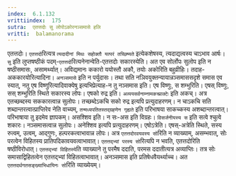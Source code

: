 ```yaml
---
index:  6.1.132
vrittiindex:  175
sutra:  एतत्तदोः सु लोपोऽकोरनञ्समासे हलि
vritti:  balamanorama 
---
```


एतत्तदोः। `एतत्तदो`रित्यत्र `त्यदादीनां मिथः सहोक्तौ यत्परं तच्छिष्यते` इत्येकशेषस्य, त्यदाद्यत्वस्य चाऽभाव आर्षः। `सु` इति लुप्तषष्ठीकं पदम्-`एतत्तदो`रित्यनेनान्वेति-एतत्तदोः सकारस्येति। अत एव सोर्लोपः सुलोप इति न षष्ठीसमासः, असामर्थ्यात्। अविद्यमानः ककारो ययोस्तौ अकौ, तयोः अकोरिति बहुव्रीहिः। तदाह-अककारयोरित्यादिना। `अनञ्समासे` इति न पर्युदासः। तथा सति नञिवयुक्तन्यायान्नञ्समाससदृशे समास एव स्यात्, नतु एष विष्णुरित्यादिवाक्येषु इत्यभिप्रेत्याह-न तु नञ्समास इति। एष विष्णुः, स शम्भुरिति। एषस् विष्णुः, सस् शम्भुरिति स्थिते सकारस्य लोपः। एषको रुद्र इति। `अव्ययसर्वनाम्नामकच्प्राक्टेः` इति अकच्। अत्र एतच्छब्दस्य सककारत्वान्न सुलोपः। तच्छब्देऽकचि सको रुद्र इत्यपि प्रत्युदाहरणम्। न चाऽकचि सति शब्दान्तरत्वात्प्राप्तिरेव नेति वाच्यम्, `तन्मध्यपतितस्तद्ग्रहणेन गृह्यते` इति परिभाषया साकच्कस्य अशब्दान्तरत्वात्। परिभाषाया तु इदमेव ज्ञापकम्। असश्शिव इति। न सः-अस इति विग्रहः। `विसर्जनीयस्य स` इति सत्वे श्चुत्वे शकारः। नञ्समासत्वान्न सुलोपः। अनेश्शिव इत्यपि प्रत्युदाहरणम्। एषोऽत्रेति। एषस्-अत्रेति स्थिते, सस्य रुत्वम्, उत्वम्, आद्गुणः, हल्परकत्वाभावान्न लोपः। अत्र `एतत्तदोरवयवस्य सो`रिति न व्याख्याम्, असम्भवात्, सोः परत्वेन विहितस्य प्रातिपदिकावयवत्वाभावात्। `एतत्तद्भ्यां परस्य सो`रित्यपि न भवति, एतत्तदोरिति षष्ठीविरोधात्। `एतत्तद्भ्यां विहितस्ये`ति व्याख्याने तु परमैष ददाति, परमस ददातीत्यत्र अव्याप्तिः। तत्र सोः समासाद्विहितत्वेन एतत्तद्भ्यां विहितत्वाभावात्। अनञ्समास इति प्रतिषेधवैयर्थ्याच्च। अत `एतत्तदर्थगतसङ्ख्याभिधायिनः सो`रिति व्याख्येयम्।

